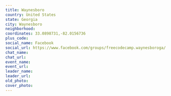 ```yaml
---
title: Waynesboro
country: United States
state: Georgia
city: Waynesboro
neighborhood: 
coordinates: 33.0898731,-82.0156736
plus_code:
social_name: Facebook
social_url: https://www.facebook.com/groups/freecodecamp.waynesboroga/
chat_name:
chat_url:
event_name:
event_url:
leader_name:
leader_url:
old_photo: 
cover_photo:
---
```


